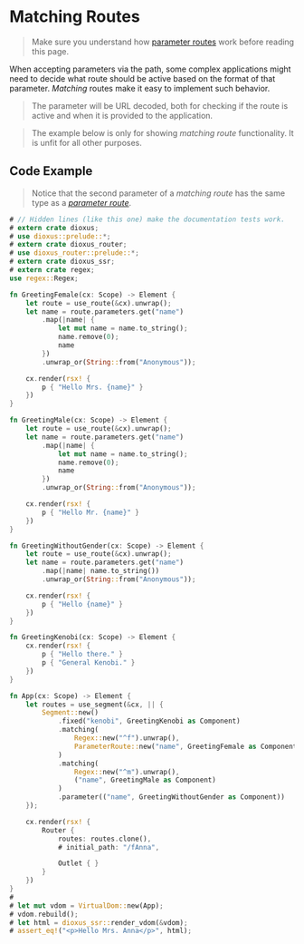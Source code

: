 # Matching Routes

> Make sure you understand how [parameter routes](./parameter.md) work before
> reading this page.

When accepting parameters via the path, some complex applications might need to
decide what route should be active based on the format of that parameter.
_Matching_ routes make it easy to implement such behavior.

> The parameter will be URL decoded, both for checking if the route is active
> and when it is provided to the application.

> The example below is only for showing _matching route_ functionality. It is
> unfit for all other purposes.

## Code Example
> Notice that the second parameter of a _matching route_ has the same type as a
> [_parameter route_](./parameter.md).

```rust
# // Hidden lines (like this one) make the documentation tests work.
# extern crate dioxus;
# use dioxus::prelude::*;
# extern crate dioxus_router;
# use dioxus_router::prelude::*;
# extern crate dioxus_ssr;
# extern crate regex;
use regex::Regex;

fn GreetingFemale(cx: Scope) -> Element {
    let route = use_route(&cx).unwrap();
    let name = route.parameters.get("name")
        .map(|name| {
            let mut name = name.to_string();
            name.remove(0);
            name
        })
        .unwrap_or(String::from("Anonymous"));

    cx.render(rsx! {
        p { "Hello Mrs. {name}" }
    })
}

fn GreetingMale(cx: Scope) -> Element {
    let route = use_route(&cx).unwrap();
    let name = route.parameters.get("name")
        .map(|name| {
            let mut name = name.to_string();
            name.remove(0);
            name
        })
        .unwrap_or(String::from("Anonymous"));

    cx.render(rsx! {
        p { "Hello Mr. {name}" }
    })
}

fn GreetingWithoutGender(cx: Scope) -> Element {
    let route = use_route(&cx).unwrap();
    let name = route.parameters.get("name")
        .map(|name| name.to_string())
        .unwrap_or(String::from("Anonymous"));

    cx.render(rsx! {
        p { "Hello {name}" }
    })
}

fn GreetingKenobi(cx: Scope) -> Element {
    cx.render(rsx! {
        p { "Hello there." }
        p { "General Kenobi." }
    })
}

fn App(cx: Scope) -> Element {
    let routes = use_segment(&cx, || {
        Segment::new()
            .fixed("kenobi", GreetingKenobi as Component)
            .matching(
                Regex::new("^f").unwrap(),
                ParameterRoute::new("name", GreetingFemale as Component)
            )
            .matching(
                Regex::new("^m").unwrap(),
                ("name", GreetingMale as Component)
            )
            .parameter(("name", GreetingWithoutGender as Component))
    });

    cx.render(rsx! {
        Router {
            routes: routes.clone(),
            # initial_path: "/fAnna",

            Outlet { }
        }
    })
}
#
# let mut vdom = VirtualDom::new(App);
# vdom.rebuild();
# let html = dioxus_ssr::render_vdom(&vdom);
# assert_eq!("<p>Hello Mrs. Anna</p>", html);
```
